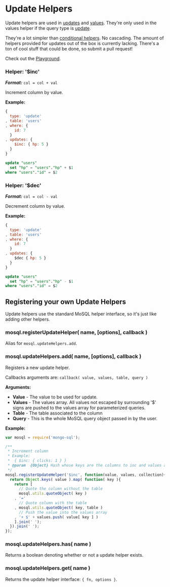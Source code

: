 # Update Helpers

Update helpers are used in [updates](./query-helpers.md#helper-updates) and [values](./query-helpers.md#helper-updates). They're only used in the values helper if the query type is [update](./query-types.md#type-update).

They're a lot simpler than [conditional helpers](./conditional-helpers.md). No cascading. The amount of helpers provided for updates out of the box is currently lacking. There's a ton of cool stuff that could be done, so submit a pull request!

Check out the [Playground](http://mosql.j0.hn/#/snippets/1n).

### Helper: '$inc'

___Format:___ ```col = col + val```

Increment column by value.

__Example:__

```javascript
{
  type: 'update'
, table: 'users'
, where: {
    id: 7
  }
, updates: {
    $inc: { hp: 5 }
  }
}
```

```sql
update "users"
  set "hp" = "users"."hp" + $1
where "users"."id" = $2
```

### Helper: '$dec'

___Format:___ ```col = col - val```

Decrement column by value.

__Example:__

```javascript
{
  type: 'update'
, table: 'users'
, where: {
    id: 7
  }
, updates: {
    $dec { hp: 5 }
  }
}
```

```sql
update "users"
  set "hp" = "users"."hp" - $1
where "users"."id" = $2
```

## Registering your own Update Helpers

Update helpers use the standard MoSQL helper interface, so it's just like adding other helpers.

### mosql.registerUpdateHelper( name, [options], callback )

Alias for ```mosql.updateHelpers.add```.

### mosql.updateHelpers.add( name, [options], callback )

Registers a new update helper.

Callbacks arguments are: ```callback( value, values, table, query )```

__Arguments:__

* __Value__ - The value to be used for update.
* __Values__ - The values array. All values not escaped by surrounding '$' signs are pushed to the values array for parameterized queries.
* __Table__ - The table associated to the column
* __Query__ - This is the whole MoSQL query object passed in by the user.

__Example:__

```javascript
var mosql = require('mongo-sql');

/**
 * Increment column
 * Example:
 *  { $inc: { clicks: 1 } }
 * @param  {Object} Hash whose keys are the columns to inc and values are how much it will inc
 */
mosql.registerUpdateHelper('$inc', function(value, values, collection){
  return Object.keys( value ).map( function( key ){
    return [
      // Quote the column without the table
      mosql.utils.quoteObject( key )
    , '='
      // Quote column with the table
    , mosql.utils.quoteObject( key, table )
      // Push the value into the values array
    , '+ $' + values.push( value[ key ] )
    ].join(' ');
  }).join(' ');
});
```

### mosql.updateHelpers.has( name )

Returns a boolean denoting whether or not a update helper exists.

### mosql.updateHelpers.get( name )

Returns the update helper interface: ```{ fn, options }```.
